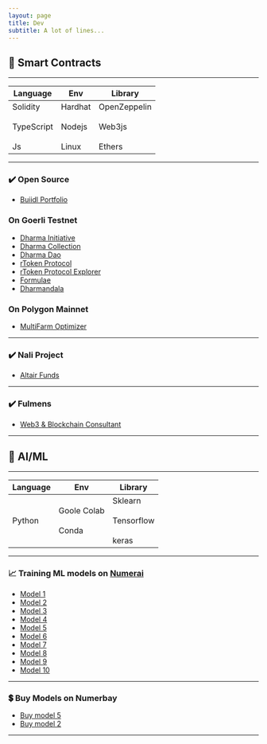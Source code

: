 ```yaml
---
layout: page
title: Dev 
subtitle: A lot of lines...
---
```


## 📑 Smart Contracts 

---

| Language    | Env     | Library      |
| ----------- | ------- | ------------ |
| Solidity <br><br> TypeScript <br><br> Js | Hardhat <br><br> Nodejs <br><br> Linux |  OpenZeppelin <br><br> Web3js <br><br> Ethers|

---


### ✔️ Open Source

- [Buiidl Portfolio](https://buidlguidl.com/builders/0xb542E27732a390f509fD1FF6844a8386fe320f7f)

### On Goerli Testnet
- [Dharma Initiative](https://dharmainitiative.surge.sh/)
- [Dharma Collection](https://dharmacollection.vercel.app/)
- [Dharma Dao](https://dharmadao.surge.sh/)
- [rToken Protocol](https://rtoken.surge.sh/)
- [rToken Protocol Explorer](https://rtokenscan.surge.sh/)
- [Formulae](https://formulae.surge.sh/)
- [Dharmandala](https://dharmandala.surge.sh/)

### On Polygon Mainnet
- [MultiFarm Optimizer](https://universeapp.vercel.app/)

---

### ✔️ Nali Project


- [Altair Funds](https://app.nali.finance/altair-funds)

---

### ✔️ Fulmens 

- [Web3 & Blockchain Consultant](https://fulmensrls.it)

---

## 🤖 AI/ML 

---

| Language  | Env                        | Library    |
| ----------| -----------                | ---------- |
| Python    | Goole Colab <br><br> Conda | Sklearn <br><br> Tensorflow <br><br> keras |

---

### 📈 Training ML models on [Numerai](https://numer.ai)

- [Model 1](https://numer.ai/scobruone)
- [Model 2](https://numer.ai/scobrutwo)
- [Model 3](https://numer.ai/scobruthree)
- [Model 4](https://numer.ai/scobrufour)
- [Model 5](https://numer.ai/scobrufive)
- [Model 6](https://numer.ai/scobrusix)
- [Model 7](https://numer.ai/scobruseven)
- [Model 8](https://numer.ai/scobrueight)
- [Model 9](https://numer.ai/scobrunine)
- [Model 10](https://numer.ai/scobruten)


---

### 💲 Buy Models on Numerbay


- [Buy model 5](https://numerbay.ai/product/numerai-predictions/scobrufive)
- [Buy model 2](https://numerbay.ai/product/numerai-predictions/scobrutwo)

***

